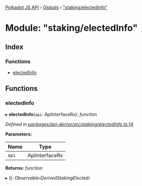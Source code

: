 [Polkadot JS API](../README.md) › [Globals](../globals.md) › ["staking/electedInfo"](_staking_electedinfo_.md)

# Module: "staking/electedInfo"

## Index

### Functions

* [electedInfo](_staking_electedinfo_.md#electedinfo)

## Functions

###  electedInfo

▸ **electedInfo**(`api`: ApiInterfaceRx): *function*

*Defined in [packages/api-derive/src/staking/electedInfo.ts:14](https://github.com/polkadot-js/api/blob/044efbc6de/packages/api-derive/src/staking/electedInfo.ts#L14)*

**Parameters:**

Name | Type |
------ | ------ |
`api` | ApiInterfaceRx |

**Returns:** *function*

▸ (): *Observable‹DerivedStakingElected›*
